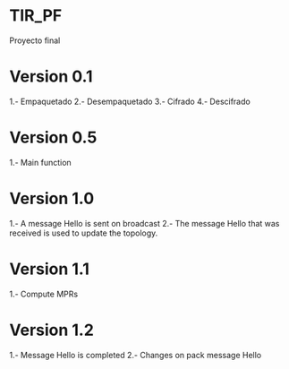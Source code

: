 # TIR_PF
Proyecto final
# Version 0.1
1.- Empaquetado
2.- Desempaquetado
3.- Cifrado
4.- Descifrado
# Version 0.5
1.- Main function
# Version 1.0
1.- A message Hello is sent on broadcast
2.- The message Hello that was received is used to update the topology.
# Version 1.1
1.- Compute MPRs
# Version 1.2
1.- Message Hello is completed
2.- Changes on pack message Hello
